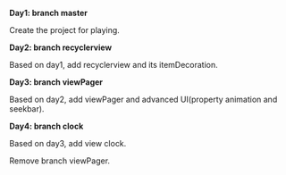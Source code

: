
**Day1: branch master**

Create the project for playing.

**Day2: branch recyclerview**

Based on day1, add recyclerview and its itemDecoration.

**Day3: branch viewPager**

Based on day2, add viewPager and advanced UI(property animation and seekbar).

**Day4: branch clock**

Based on day3, add view clock.

Remove branch viewPager.

